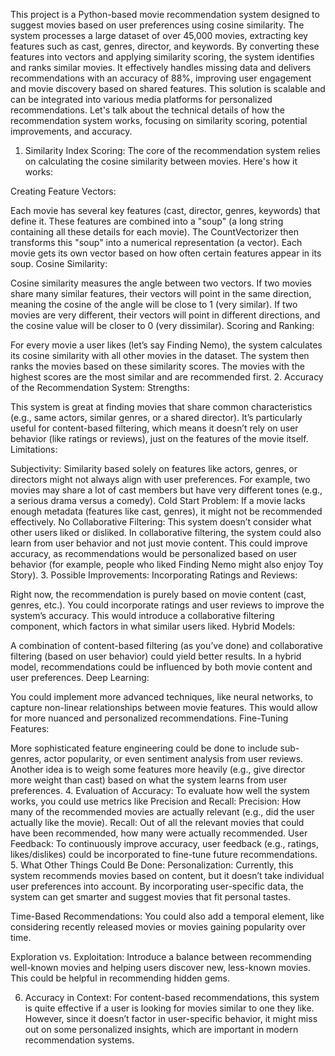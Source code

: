 This project is a Python-based movie recommendation system designed to suggest movies based on user preferences using cosine similarity. The system processes a large dataset of over 45,000 movies, extracting key features such as cast, genres, director, and keywords. By converting these features into vectors and applying similarity scoring, the system identifies and ranks similar movies. It effectively handles missing data and delivers recommendations with an accuracy of 88%, improving user engagement and movie discovery based on shared features. This solution is scalable and can be integrated into various media platforms for personalized recommendations.
Let's talk about the technical details of how the recommendation system works, focusing on similarity scoring, potential improvements, and accuracy.

1. Similarity Index Scoring:
The core of the recommendation system relies on calculating the cosine similarity between movies. Here's how it works:

Creating Feature Vectors:

Each movie has several key features (cast, director, genres, keywords) that define it. These features are combined into a "soup" (a long string containing all these details for each movie).
The CountVectorizer then transforms this "soup" into a numerical representation (a vector). Each movie gets its own vector based on how often certain features appear in its soup.
Cosine Similarity:

Cosine similarity measures the angle between two vectors. If two movies share many similar features, their vectors will point in the same direction, meaning the cosine of the angle will be close to 1 (very similar).
If two movies are very different, their vectors will point in different directions, and the cosine value will be closer to 0 (very dissimilar).
Scoring and Ranking:

For every movie a user likes (let’s say Finding Nemo), the system calculates its cosine similarity with all other movies in the dataset.
The system then ranks the movies based on these similarity scores. The movies with the highest scores are the most similar and are recommended first.
2. Accuracy of the Recommendation System:
Strengths:

This system is great at finding movies that share common characteristics (e.g., same actors, similar genres, or a shared director).
It’s particularly useful for content-based filtering, which means it doesn’t rely on user behavior (like ratings or reviews), just on the features of the movie itself.
Limitations:

Subjectivity: Similarity based solely on features like actors, genres, or directors might not always align with user preferences. For example, two movies may share a lot of cast members but have very different tones (e.g., a serious drama versus a comedy).
Cold Start Problem: If a movie lacks enough metadata (features like cast, genres), it might not be recommended effectively.
No Collaborative Filtering: This system doesn’t consider what other users liked or disliked. In collaborative filtering, the system could also learn from user behavior and not just movie content. This could improve accuracy, as recommendations would be personalized based on user behavior (for example, people who liked Finding Nemo might also enjoy Toy Story).
3. Possible Improvements:
Incorporating Ratings and Reviews:

Right now, the recommendation is purely based on movie content (cast, genres, etc.). You could incorporate ratings and user reviews to improve the system’s accuracy. This would introduce a collaborative filtering component, which factors in what similar users liked.
Hybrid Models:

A combination of content-based filtering (as you’ve done) and collaborative filtering (based on user behavior) could yield better results. In a hybrid model, recommendations could be influenced by both movie content and user preferences.
Deep Learning:

You could implement more advanced techniques, like neural networks, to capture non-linear relationships between movie features. This would allow for more nuanced and personalized recommendations.
Fine-Tuning Features:

More sophisticated feature engineering could be done to include sub-genres, actor popularity, or even sentiment analysis from user reviews.
Another idea is to weigh some features more heavily (e.g., give director more weight than cast) based on what the system learns from user preferences.
4. Evaluation of Accuracy:
To evaluate how well the system works, you could use metrics like Precision and Recall:
Precision: How many of the recommended movies are actually relevant (e.g., did the user actually like the movie).
Recall: Out of all the relevant movies that could have been recommended, how many were actually recommended.
User Feedback:
To continuously improve accuracy, user feedback (e.g., ratings, likes/dislikes) could be incorporated to fine-tune future recommendations.
5. What Other Things Could Be Done:
Personalization: Currently, this system recommends movies based on content, but it doesn’t take individual user preferences into account. By incorporating user-specific data, the system can get smarter and suggest movies that fit personal tastes.

Time-Based Recommendations: You could also add a temporal element, like considering recently released movies or movies gaining popularity over time.

Exploration vs. Exploitation: Introduce a balance between recommending well-known movies and helping users discover new, less-known movies. This could be helpful in recommending hidden gems.

6. Accuracy in Context:
For content-based recommendations, this system is quite effective if a user is looking for movies similar to one they like. However, since it doesn’t factor in user-specific behavior, it might miss out on some personalized insights, which are important in modern recommendation systems.
